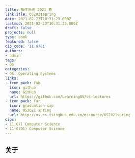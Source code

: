 ```yaml
---
title: 操作系统 2021 春
linkTitle: OS2021spring
date: 2021-02-22T10:31:29.000Z
lastmod: 2021-02-22T10:31:29.000Z
draft: false
projects: null
type: book
featured: false
cip_code: '11.0701'
authors:
- admin
tags:
- OS
categories:
- OS. Operating Systems
links:
- icon_pack: fab
  icon: github
  name: GitHub
  url: https://github.com/LearningOS/os-lectures
- icon_pack: far
  icon: graduation-cap
  name: OS2021 spring
  url: http://os.cs.tsinghua.edu.cn/oscourse/OS2021spring
cips:
- 11.07) Computer Science
- 11.0701) Computer Science
---
```


## 关于

